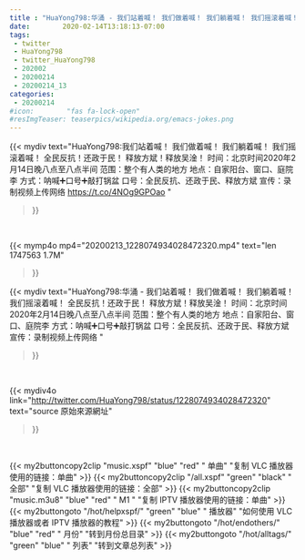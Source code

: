 ```yaml
---
title : "HuaYong798:华涌 - 我们站着喊！ 我们做着喊！ 我们躺着喊！ 我们摇滚着喊！ 全民反抗！还政于民！ 释放方斌！释放吴淦！  时间：北京时间2020年2月14日晚八点至八点半间 范围：整个有人类的地方 地点：自家阳台、窗口、庭院李 方式：呐喊➕口号➕敲打锅盆 口号：全民反抗、还政于民、释放方斌  宣传：录制视频上传网络 "
date:        2020-02-14T13:18:13-07:00
tags:
 - twitter
 - HuaYong798
 - twitter_HuaYong798
 - 202002
 - 20200214
 - 20200214_13
categories:
 - 20200214
#icon:        "fas fa-lock-open"
#resImgTeaser: teaserpics/wikipedia.org/emacs-jokes.png
---
```


{{< mydiv text="HuaYong798:我们站着喊！ 我们做着喊！ 我们躺着喊！ 我们摇滚着喊！ 全民反抗！还政于民！ 释放方斌！释放吴淦！  时间：北京时间2020年2月14日晚八点至八点半间 范围：整个有人类的地方 地点：自家阳台、窗口、庭院李 方式：呐喊➕口号➕敲打锅盆 口号：全民反抗、还政于民、释放方斌  宣传：录制视频上传网络 https://t.co/4NOg9GPOao "
>}}
<br>


{{< mymp4o mp4="20200213_1228074934028472320.mp4"
text="len 1747563    1.7M"
>}}


{{< mydiv text="HuaYong798:华涌 - 我们站着喊！ 我们做着喊！ 我们躺着喊！ 我们摇滚着喊！ 全民反抗！还政于民！ 释放方斌！释放吴淦！  时间：北京时间2020年2月14日晚八点至八点半间 范围：整个有人类的地方 地点：自家阳台、窗口、庭院李 方式：呐喊➕口号➕敲打锅盆 口号：全民反抗、还政于民、释放方斌  宣传：录制视频上传网络 "
>}}
<br>

{{< mydiv4o link="http://twitter.com/HuaYong798/status/1228074934028472320"
text="source 原始來源網址"
>}}


<br>



{{< my2buttoncopy2clip "music.xspf"        "blue"   "red"    " 单曲"  "复制 VLC 播放器使用的链接：单曲" >}} {{< my2buttoncopy2clip "/all.xspf"         "green"  "black"  " 全部"  "复制 VLC 播放器使用的链接：全部" >}} {{< my2buttoncopy2clip "music.m3u8"        "blue"   "red"    " M1 "    "复制 IPTV 播放器使用的链接：单曲" >}} {{< my2buttongoto      "/hot/helpxspf/"    "green"  "blue"   " 播放器" "如何使用 VLC 播放器或者 IPTV 播放器的教程" >}} {{< my2buttongoto      "/hot/endothers/"   "blue"   "red"    " 月份"   "转到月份总目录" >}} {{< my2buttongoto      "/hot/alltags/"     "green"  "blue"   " 列表"   "转到文章总列表" >}} 
